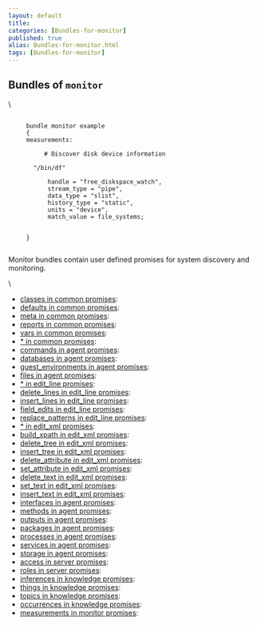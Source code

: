 ```yaml
---
layout: default
title: 
categories: [Bundles-for-monitor]
published: true
alias: Bundles-for-monitor.html
tags: [Bundles-for-monitor]
---
```


Bundles of `monitor`
--------------------

\

~~~~ {.smallexample}
     
     bundle monitor example
     {
     measurements:
     
          # Discover disk device information
     
       "/bin/df"
     
           handle = "free_diskspace_watch",
           stream_type = "pipe",
           data_type = "slist",
           history_type = "static",
           units = "device",
           match_value = file_systems;
     
     
     }
     
~~~~

Monitor bundles contain user defined promises for system discovery and
monitoring.

\

-   [classes in common promises](#classes-in-common-promises):
-   [defaults in common promises](#defaults-in-common-promises):
-   [meta in common promises](#meta-in-common-promises):
-   [reports in common promises](#reports-in-common-promises):
-   [vars in common promises](#vars-in-common-promises):
-   [\* in common promises](#Miscellaneous-in-common-promises):
-   [commands in agent promises](#commands-in-agent-promises):
-   [databases in agent promises](#databases-in-agent-promises):
-   [guest\_environments in agent
    promises](#guest_005fenvironments-in-agent-promises):
-   [files in agent promises](#files-in-agent-promises):
-   [\* in edit\_line
    promises](#Miscellaneous-in-edit_005fline-promises):
-   [delete\_lines in edit\_line
    promises](#delete_005flines-in-edit_005fline-promises):
-   [insert\_lines in edit\_line
    promises](#insert_005flines-in-edit_005fline-promises):
-   [field\_edits in edit\_line
    promises](#field_005fedits-in-edit_005fline-promises):
-   [replace\_patterns in edit\_line
    promises](#replace_005fpatterns-in-edit_005fline-promises):
-   [\* in edit\_xml promises](#Miscellaneous-in-edit_005fxml-promises):
-   [build\_xpath in edit\_xml
    promises](#build_005fxpath-in-edit_005fxml-promises):
-   [delete\_tree in edit\_xml
    promises](#delete_005ftree-in-edit_005fxml-promises):
-   [insert\_tree in edit\_xml
    promises](#insert_005ftree-in-edit_005fxml-promises):
-   [delete\_attribute in edit\_xml
    promises](#delete_005fattribute-in-edit_005fxml-promises):
-   [set\_attribute in edit\_xml
    promises](#set_005fattribute-in-edit_005fxml-promises):
-   [delete\_text in edit\_xml
    promises](#delete_005ftext-in-edit_005fxml-promises):
-   [set\_text in edit\_xml
    promises](#set_005ftext-in-edit_005fxml-promises):
-   [insert\_text in edit\_xml
    promises](#insert_005ftext-in-edit_005fxml-promises):
-   [interfaces in agent promises](#interfaces-in-agent-promises):
-   [methods in agent promises](#methods-in-agent-promises):
-   [outputs in agent promises](#outputs-in-agent-promises):
-   [packages in agent promises](#packages-in-agent-promises):
-   [processes in agent promises](#processes-in-agent-promises):
-   [services in agent promises](#services-in-agent-promises):
-   [storage in agent promises](#storage-in-agent-promises):
-   [access in server promises](#access-in-server-promises):
-   [roles in server promises](#roles-in-server-promises):
-   [inferences in knowledge
    promises](#inferences-in-knowledge-promises):
-   [things in knowledge promises](#things-in-knowledge-promises):
-   [topics in knowledge promises](#topics-in-knowledge-promises):
-   [occurrences in knowledge
    promises](#occurrences-in-knowledge-promises):
-   [measurements in monitor
    promises](#measurements-in-monitor-promises):

